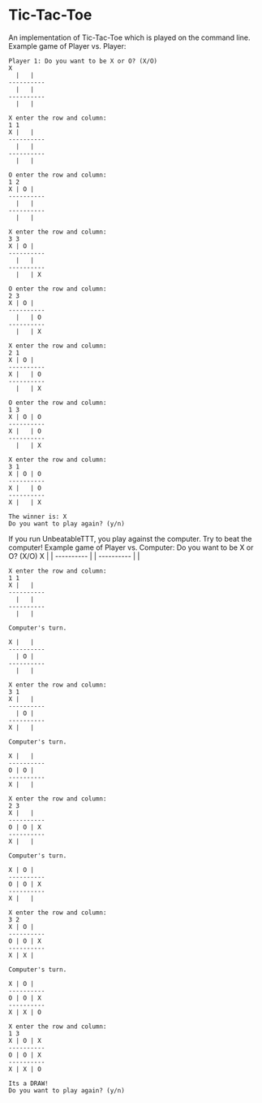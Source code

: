 # Tic-Tac-Toe
An implementation of Tic-Tac-Toe which is played on the command line.
Example game of Player vs. Player:

    Player 1: Do you want to be X or O? (X/O)
    X
      |   |
    ----------
      |   |
    ----------
      |   |

    X enter the row and column:
    1 1
    X |   |
    ----------
      |   |
    ----------
      |   |

    O enter the row and column:
    1 2
    X | O |
    ----------
      |   |
    ----------
      |   |

    X enter the row and column:
    3 3
    X | O |
    ----------
      |   |
    ----------
      |   | X

    O enter the row and column:
    2 3
    X | O |
    ----------
      |   | O
    ----------
      |   | X

    X enter the row and column:
    2 1
    X | O |
    ----------
    X |   | O
    ----------
      |   | X

    O enter the row and column:
    1 3
    X | O | O
    ----------
    X |   | O
    ----------
      |   | X

    X enter the row and column:
    3 1
    X | O | O
    ----------
    X |   | O
    ----------
    X |   | X

    The winner is: X
    Do you want to play again? (y/n)



If you run UnbeatableTTT, you play against the computer. Try to beat the computer!
Example game of Player vs. Computer:
    Do you want to be X or O? (X/O)
    X
      |   |
    ----------
      |   |
    ----------
      |   |

    X enter the row and column:
    1 1
    X |   |
    ----------
      |   |
    ----------
      |   |

    Computer's turn.

    X |   |
    ----------
      | O |
    ----------
      |   |

    X enter the row and column:
    3 1
    X |   |
    ----------
      | O |
    ----------
    X |   |

    Computer's turn.

    X |   |
    ----------
    O | O |
    ----------
    X |   |

    X enter the row and column:
    2 3
    X |   |
    ----------
    O | O | X
    ----------
    X |   |

    Computer's turn.

    X | O |
    ----------
    O | O | X
    ----------
    X |   |

    X enter the row and column:
    3 2
    X | O |
    ----------
    O | O | X
    ----------
    X | X |

    Computer's turn.

    X | O |
    ----------
    O | O | X
    ----------
    X | X | O

    X enter the row and column:
    1 3
    X | O | X
    ----------
    O | O | X
    ----------
    X | X | O

    Its a DRAW!
    Do you want to play again? (y/n)
